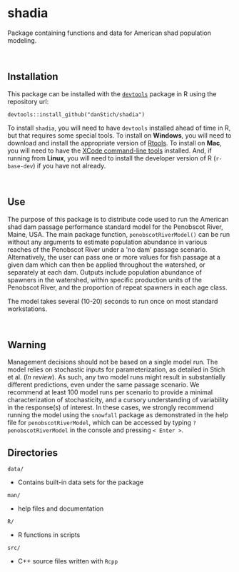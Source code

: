 # shadia
Package containing functions and data for American shad population modeling. 

</br>
 
## Installation
This package can be installed with the [`devtools`](https://www.rstudio.com/products/rpackages/devtools/) package in R using the repository url:

`devtools::install_github("danStich/shadia")`

To install `shadia`, you will need to have `devtools` installed ahead of time in R, but that requires some special tools. To install on **Windows**, you will need to download and install the appropriate version of [Rtools](https://cran.r-project.org/bin/windows/Rtools/). To install on **Mac**, you will need to have the [XCode command-line tools](http://osxdaily.com/2014/02/12/install-command-line-tools-mac-os-x/) installed. And, if running from **Linux**, you will need to install the developer version of R (`r-base-dev`) if you have not already.

</br>
 
## Use

The purpose of this package is to distribute code used to run the American shad dam passage performance standard model for the Penobscot River, Maine, USA. The main package function, `penobscotRiverModel()` can be run without any arguments to estimate population abundance in various reaches of the Penobscot River under a 'no dam' passage scenario. Alternatively, the user can pass one or more values for fish passage at a given dam which can then be applied throughout the watershed, or separately at each dam. Outputs include population abundance of spawners in the watershed, within specific production units of the Penobscot River, and the proportion of repeat spawners in each age class.

The model takes several (10-20) seconds to run once on most standard workstations.

</br>
 
## Warning 
Management decisions should not be based on a single model run. The model relies on stochastic inputs for parameterization, as detailed in Stich et al. (*In review*). As such, any two model runs might result in substantially different predictions, even under the same passage scenario. We recommend at least 100 model runs per scenario to provide a minimal characterization of stochasticity, and a cursory understanding of variability in the response(s) of interest. In these cases, we strongly recommend running the model using the `snowfall` package as demonstrated in the help file for `penobscotRiverModel`, which can be accessed by typing `?penobscotRiverModel` in the console and pressing `< Enter >`.

## Directories

`data/`

* Contains built-in data sets for the package

`man/`

* help files and documentation

`R/`

* R functions in scripts

`src/`

* C++ source files written with `Rcpp`
